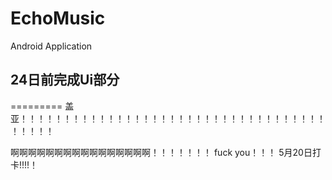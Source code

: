 # EchoMusic
Android Application

## 24日前完成Ui部分
=========
盖亚！！！！！！！！！！！！！！！！！！！！！！！！！！！！！！！！！！！！！！！！





啊啊啊啊啊啊啊啊啊啊啊啊啊啊啊啊！！！！！！！
fuck you！！！
5月20日打卡!!!!！